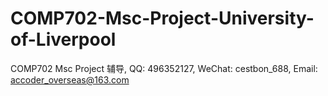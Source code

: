 # COMP702-Msc-Project-University-of-Liverpool
COMP702 Msc Project 辅导, QQ: 496352127, WeChat: cestbon_688, Email: accoder_overseas@163.com
